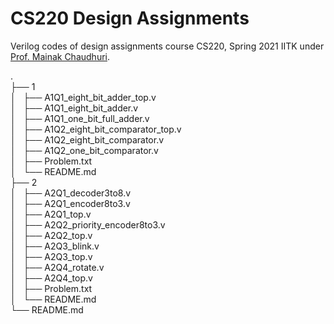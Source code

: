 # CS220 Design Assignments
Verilog codes of design assignments course CS220, Spring 2021 IITK under [Prof. Mainak Chaudhuri](https://www.cse.iitk.ac.in/users/mainakc/2021Spring/lectures220.html/).

. <br>
├── 1<br>
│   ├── A1Q1_eight_bit_adder_top.v<br>
│   ├── A1Q1_eight_bit_adder.v<br>
│   ├── A1Q1_one_bit_full_adder.v<br>
│   ├── A1Q2_eight_bit_comparator_top.v<br>
│   ├── A1Q2_eight_bit_comparator.v<br>
│   ├── A1Q2_one_bit_comparator.v<br>
│   ├── Problem.txt<br>
│   └── README.md<br>
├── 2<br>
│   ├── A2Q1_decoder3to8.v<br>
│   ├── A2Q1_encoder8to3.v<br>
│   ├── A2Q1_top.v<br>
│   ├── A2Q2_priority_encoder8to3.v<br>
│   ├── A2Q2_top.v<br>
│   ├── A2Q3_blink.v<br>
│   ├── A2Q3_top.v<br>
│   ├── A2Q4_rotate.v<br>
│   ├── A2Q4_top.v<br>
│   ├── Problem.txt<br>
│   └── README.md<br>
└── README.md<br>
